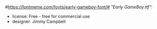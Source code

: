 #https://fontmeme.com/fonts/early-gameboy-font/#
*"Early GameBoy.ttf"*:
- license:	Free - free for commercial use
- designer:	Jimmy Campbell
